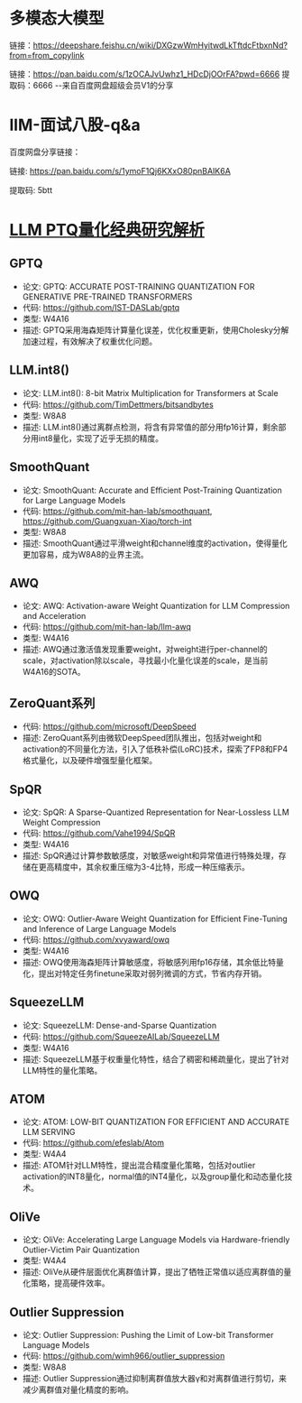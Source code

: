 # 多模态大模型
链接：https://deepshare.feishu.cn/wiki/DXGzwWmHyitwdLkTftdcFtbxnNd?from=from_copylink

链接：https://pan.baidu.com/s/1zOCAJvUwhz1_HDcDjOOrFA?pwd=6666 
提取码：6666 
--来自百度网盘超级会员V1的分享


# llM-面试八股-q&a

百度网盘分享链接：

链接: https://pan.baidu.com/s/1ymoF1Qj6KXxO80pnBAIK6A 

提取码: 5btt

# [LLM PTQ量化经典研究解析](https://mp.weixin.qq.com/s/01rDsMHY6pBHmGhwZhouvQ)
## GPTQ
- 论文: GPTQ: ACCURATE POST-TRAINING QUANTIZATION FOR GENERATIVE PRE-TRAINED TRANSFORMERS
- 代码: https://github.com/IST-DASLab/gptq
- 类型: W4A16
- 描述: GPTQ采用海森矩阵计算量化误差，优化权重更新，使用Cholesky分解加速过程，有效解决了权重优化问题。
## LLM.int8()
- 论文: LLM.int8(): 8-bit Matrix Multiplication for Transformers at Scale
- 代码: https://github.com/TimDettmers/bitsandbytes
- 类型: W8A8
- 描述: LLM.int8()通过离群点检测，将含有异常值的部分用fp16计算，剩余部分用int8量化，实现了近乎无损的精度。
## SmoothQuant
- 论文: SmoothQuant: Accurate and Efficient Post-Training Quantization for Large Language Models
- 代码: https://github.com/mit-han-lab/smoothquant, https://github.com/Guangxuan-Xiao/torch-int
- 类型: W8A8
- 描述: SmoothQuant通过平滑weight和channel维度的activation，使得量化更加容易，成为W8A8的业界主流。
## AWQ
- 论文: AWQ: Activation-aware Weight Quantization for LLM Compression and Acceleration
- 代码: https://github.com/mit-han-lab/llm-awq
- 类型: W4A16
- 描述: AWQ通过激活值发现重要weight，对weight进行per-channel的scale，对activation除以scale，寻找最小化量化误差的scale，是当前W4A16的SOTA。
## ZeroQuant系列
- 代码: https://github.com/microsoft/DeepSpeed
- 描述: ZeroQuant系列由微软DeepSpeed团队推出，包括对weight和activation的不同量化方法，引入了低秩补偿(LoRC)技术，探索了FP8和FP4格式量化，以及硬件增强型量化框架。
## SpQR
- 论文: SpQR: A Sparse-Quantized Representation for Near-Lossless LLM Weight Compression
- 代码: https://github.com/Vahe1994/SpQR
- 类型: W4A16
- 描述: SpQR通过计算参数敏感度，对敏感weight和异常值进行特殊处理，存储在更高精度中，其余权重压缩为3-4比特，形成一种压缩表示。
## OWQ
- 论文: OWQ: Outlier-Aware Weight Quantization for Efficient Fine-Tuning and Inference of Large Language Models
- 代码: https://github.com/xvyaward/owq
- 类型: W4A16
- 描述: OWQ使用海森矩阵计算敏感度，将敏感列用fp16存储，其余低比特量化，提出对特定任务finetune采取对弱列微调的方式，节省内存开销。
## SqueezeLLM
- 论文: SqueezeLLM: Dense-and-Sparse Quantization
- 代码: https://github.com/SqueezeAILab/SqueezeLLM
- 类型: W4A16
- 描述: SqueezeLLM基于权重量化特性，结合了稠密和稀疏量化，提出了针对LLM特性的量化策略。
## ATOM
- 论文: ATOM: LOW-BIT QUANTIZATION FOR EFFICIENT AND ACCURATE LLM SERVING
- 代码: https://github.com/efeslab/Atom
- 类型: W4A4
- 描述: ATOM针对LLM特性，提出混合精度量化策略，包括对outlier activation的INT8量化，normal值的INT4量化，以及group量化和动态量化技术。
## OliVe
- 论文: OliVe: Accelerating Large Language Models via Hardware-friendly Outlier-Victim Pair Quantization
- 类型: W4A4
- 描述: OliVe从硬件层面优化离群值计算，提出了牺牲正常值以适应离群值的量化策略，提高硬件效率。
## Outlier Suppression
- 论文: Outlier Suppression: Pushing the Limit of Low-bit Transformer Language Models
- 代码: https://github.com/wimh966/outlier_suppression
- 类型: W8A8
- 描述: Outlier Suppression通过抑制离群值放大器γ和对离群值进行剪切，来减少离群值对量化精度的影响。
